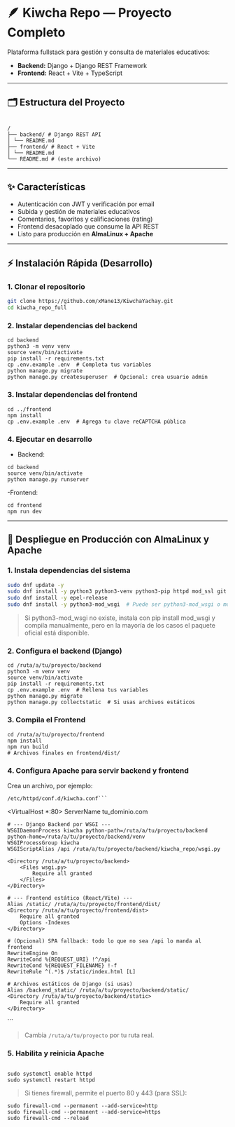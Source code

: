 # 🪶 Kiwcha Repo — Proyecto Completo

Plataforma fullstack para gestión y consulta de materiales educativos:

- **Backend:** Django + Django REST Framework
- **Frontend:** React + Vite + TypeScript

---

## 🗂️ Estructura del Proyecto

```

/
├── backend/ # Django REST API
│ └── README.md
├── frontend/ # React + Vite
│ └── README.md
└── README.md # (este archivo)

```


---

## ✨ Características

- Autenticación con JWT y verificación por email
- Subida y gestión de materiales educativos
- Comentarios, favoritos y calificaciones (rating)
- Frontend desacoplado que consume la API REST
- Listo para producción en **AlmaLinux + Apache**

---

## ⚡ Instalación Rápida (Desarrollo)

### 1. Clonar el repositorio

```bash
git clone https://github.com/xMane13/KiwchaYachay.git
cd kiwcha_repo_full

```

### 2. Instalar dependencias del backend

```
cd backend
python3 -m venv venv
source venv/bin/activate
pip install -r requirements.txt
cp .env.example .env  # Completa tus variables
python manage.py migrate
python manage.py createsuperuser  # Opcional: crea usuario admin
```

### 3. Instalar dependencias del frontend

```
cd ../frontend
npm install
cp .env.example .env  # Agrega tu clave reCAPTCHA pública
```

### 4. Ejecutar en desarrollo

- Backend:

```
cd backend
source venv/bin/activate
python manage.py runserver
```

-Frontend:

```
cd frontend
npm run dev
```

----

## 🚀 Despliegue en Producción con **AlmaLinux** y Apache

### 1. Instala dependencias del sistema

```bash
sudo dnf update -y
sudo dnf install -y python3 python3-venv python3-pip httpd mod_ssl git nodejs npm
sudo dnf install -y epel-release
sudo dnf install -y python3-mod_wsgi  # Puede ser python3-mod_wsgi o mod_wsgi dependiendo del repositorio
```
> Si python3-mod_wsgi no existe, instala con pip install mod_wsgi y compila manualmente, pero en la mayoría de los casos el paquete oficial está disponible.

### 2. Configura el backend (Django)

```
cd /ruta/a/tu/proyecto/backend
python3 -m venv venv
source venv/bin/activate
pip install -r requirements.txt
cp .env.example .env  # Rellena tus variables
python manage.py migrate
python manage.py collectstatic  # Si usas archivos estáticos
```

### 3. Compila el Frontend

```
cd /ruta/a/tu/proyecto/frontend
npm install
npm run build
# Archivos finales en frontend/dist/
```

### 4. Configura Apache para servir backend y frontend

Crea un archivo, por ejemplo:
```
/etc/httpd/conf.d/kiwcha.conf```

```
<VirtualHost *:80>
    ServerName tu_dominio.com

    # --- Django Backend por WSGI ---
    WSGIDaemonProcess kiwcha python-path=/ruta/a/tu/proyecto/backend python-home=/ruta/a/tu/proyecto/backend/venv
    WSGIProcessGroup kiwcha
    WSGIScriptAlias /api /ruta/a/tu/proyecto/backend/kiwcha_repo/wsgi.py

    <Directory /ruta/a/tu/proyecto/backend>
        <Files wsgi.py>
            Require all granted
        </Files>
    </Directory>

    # --- Frontend estático (React/Vite) ---
    Alias /static/ /ruta/a/tu/proyecto/frontend/dist/
    <Directory /ruta/a/tu/proyecto/frontend/dist>
        Require all granted
        Options -Indexes
    </Directory>

    # (Opcional) SPA fallback: todo lo que no sea /api lo manda al frontend
    RewriteEngine On
    RewriteCond %{REQUEST_URI} !^/api
    RewriteCond %{REQUEST_FILENAME} !-f
    RewriteRule ^(.*)$ /static/index.html [L]

    # Archivos estáticos de Django (si usas)
    Alias /backend_static/ /ruta/a/tu/proyecto/backend/static/
    <Directory /ruta/a/tu/proyecto/backend/static>
        Require all granted
    </Directory>
</VirtualHost>
```

> Cambia ```/ruta/a/tu/proyecto``` por tu ruta real.

### 5. Habilita y reinicia Apache

```

sudo systemctl enable httpd
sudo systemctl restart httpd
```
> Si tienes firewall, permite el puerto 80 y 443 (para SSL):
 ```
 sudo firewall-cmd --permanent --add-service=http
sudo firewall-cmd --permanent --add-service=https
sudo firewall-cmd --reload

```
